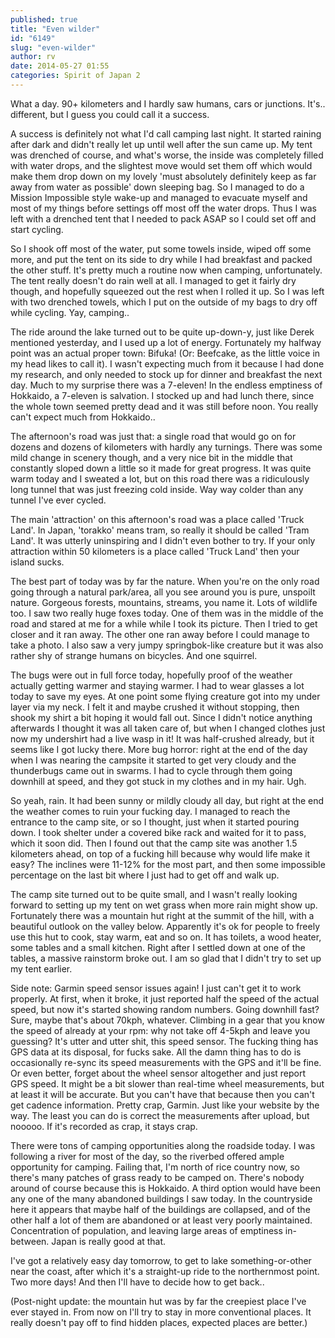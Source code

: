 ```yaml
---
published: true
title: "Even wilder"
id: "6149"
slug: "even-wilder"
author: rv
date: 2014-05-27 01:55
categories: Spirit of Japan 2
---
```

What a day. 90+ kilometers and I hardly saw humans, cars or junctions. It's.. different, but I guess you could call it a success.

A success is definitely not what I'd call camping last night. It started raining after dark and didn't really let up until well after the sun came up. My tent was drenched of course, and what's worse, the inside was completely filled with water drops, and the slightest move would set them off which would make them drop down on my lovely 'must absolutely definitely keep as far away from water as possible' down sleeping bag. So I managed to do a Mission Impossible style wake-up and managed to evacuate myself and most of my things before settings off most off the water drops. Thus I was left with a drenched tent that I needed to pack ASAP so I could set off and start cycling.

So I shook off most of the water, put some towels inside, wiped off some more, and put the tent on its side to dry while I had breakfast and packed the other stuff. It's pretty much a routine now when camping, unfortunately. The tent really doesn't do rain well at all. I managed to get it fairly dry though, and hopefully squeezed out the rest when I rolled it up. So I was left with two drenched towels, which I put on the outside of my bags to dry off while cycling. Yay, camping..

The ride around the lake turned out to be quite up-down-y, just like Derek mentioned yesterday, and I used up a lot of energy. Fortunately my halfway point was an actual proper town: Bifuka! (Or: Beefcake, as the little voice in my head likes to call it). I wasn't expecting much from it because I had done my research, and only needed to stock up for dinner and breakfast the next day. Much to my surprise there was a 7-eleven! In the endless emptiness of Hokkaido, a 7-eleven is salvation. I stocked up and had lunch there, since the whole town seemed pretty dead and it was still before noon. You really can't expect much from Hokkaido..

The afternoon's road was just that: a single road that would go on for dozens and dozens of kilometers with hardly any turnings. There was some mild change in scenery though, and a very nice bit in the middle that constantly sloped down a little so it made for great progress. It was quite warm today and I sweated a lot, but on this road there was a ridiculously long tunnel that was just freezing cold inside. Way way colder than any tunnel I've ever cycled.

The main 'attraction' on this afternoon's road was a place called 'Truck Land'. In Japan, 'torakko' means tram, so really it should be called 'Tram Land'. It was utterly uninspiring and I didn't even bother to try. If your only attraction within 50 kilometers is a place called 'Truck Land' then your island sucks.

The best part of today was by far the nature. When you're on the only road going through a natural park/area, all you see around you is pure, unspoilt nature. Gorgeous forests, mountains, streams, you name it. Lots of wildlife too. I saw two really huge foxes today. One of them was in the middle of the road and stared at me for a while while I took its picture. Then I tried to get closer and it ran away. The other one ran away before I could manage to take a photo. I also saw a very jumpy springbok-like creature but it was also rather shy of strange humans on bicycles. And one squirrel.

The bugs were out in full force today, hopefully proof of the weather actually getting warmer and staying warmer. I had to wear glasses a lot today to save my eyes. At one point some flying creature got into my under layer via my neck. I felt it and maybe crushed it without stopping, then shook my shirt a bit hoping it would fall out. Since I didn't notice anything afterwards I thought it was all taken care of, but when I changed clothes just now my undershirt had a live wasp in it! It was half-crushed already, but it seems like I got lucky there. More bug horror: right at the end of the day when I was nearing the campsite it started to get very cloudy and the thunderbugs came out in swarms. I had to cycle through them going downhill at speed, and they got stuck in my clothes and in my hair. Ugh.

So yeah, rain. It had been sunny or mildly cloudy all day, but right at the end the weather comes to ruin your fucking day. I managed to reach the entrance to the camp site, or so I thought, just when it started pouring down. I took shelter under a covered bike rack and waited for it to pass, which it soon did. Then I found out that the camp site was another 1.5 kilometers ahead, on top of a fucking hill because why would life make it easy? The inclines were 11-12% for the most part, and then some impossible percentage on the last bit where I just had to get off and walk up.

The camp site turned out to be quite small, and I wasn't really looking forward to setting up my tent on wet grass when more rain might show up. Fortunately there was a mountain hut right at the summit of the hill, with a beautiful outlook on the valley below. Apparently it's ok for people to freely use this hut to cook, stay warm, eat and so on. It has toilets, a wood heater, some tables and a small kitchen. Right after I settled down at one of the tables, a massive rainstorm broke out. I am so glad that I didn't try to set up my tent earlier.

Side note: Garmin speed sensor issues again! I just can't get it to work properly. At first, when it broke, it just reported half the speed of the actual speed, but now it's started showing random numbers. Going downhill fast? Sure, maybe that's about 70kph, whatever. Climbing in a gear that you know the speed of already at your rpm: why not take off 4-5kph and leave you guessing? It's utter and utter shit, this speed sensor. The fucking thing has GPS data at its disposal, for fucks sake. All the damn thing has to do is occasionally re-sync its speed measurements with the GPS and it'll be fine. Or even better, forget about the wheel sensor altogether and just report GPS speed. It might be a bit slower than real-time wheel measurements, but at least it will be accurate. But you can't have that because then you can't get cadence information. Pretty crap, Garmin. Just like your website by the way. The least you can do is correct the measurements after upload, but nooooo. If it's recorded as crap, it stays crap.

There were tons of camping opportunities along the roadside today. I was following a river for most of the day, so the riverbed offered ample opportunity for camping. Failing that, I'm north of rice country now, so there's many patches of grass ready to be camped on. There's nobody around of course because this is Hokkaido. A third option would have been any one of the many abandoned buildings I saw today. In the countryside here it appears that maybe half of the buildings are collapsed, and of the other half a lot of them are abandoned or at least very poorly maintained. Concentration of population, and leaving large areas of emptiness in-between. Japan is really good at that.

I've got a relatively easy day tomorrow, to get to lake something-or-other near the coast, after which it's a straight-up ride to the northernmost point. Two more days! And then I'll have to decide how to get back..

(Post-night update: the mountain hut was by far the creepiest place I've ever stayed in. From now on I'll try to stay in more conventional places. It really doesn't pay off to find hidden places, expected places are better.)